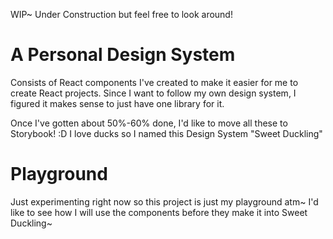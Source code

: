 WIP~ Under Construction but feel free to look around!

# A Personal Design System

Consists of React components I've created to make it easier for me to create React projects. Since I want to follow my own design system, I figured it makes sense to just have one library for it.

Once I've gotten about 50%-60% done, I'd like to move all these to Storybook! :D
I love ducks so I named this Design System "Sweet Duckling"

# Playground

Just experimenting right now so this project is just my playground atm~ I'd like to see how I will use the components before they make it into Sweet Duckling~

